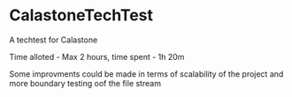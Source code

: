 # CalastoneTechTest

A techtest for Calastone

Time alloted - Max 2 hours, time spent - 1h 20m

Some improvments could be made in terms of scalability of the project and more boundary testing oof the file stream
